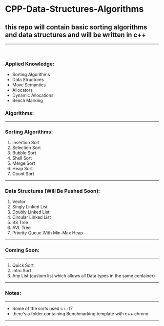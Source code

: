 # CPP-Data-Structures-Algorithms

<h2> this repo will contain basic sorting algorithms and data structures and will be written in c++</h2>
<hr>
<br>
<h3>Applied Knowledge:</h3>
<ul>
  <li>Sorting Algorithms</li>
  <li>Data Structures</li>
  <li>Move Semantics</li>
  <li>Allocators</li>
  <li>Dynamic Allocations</li>
  <li>Bench Marking</li>
</ul>
<h3>Algorithms:</h3>
<hr>
<h3>Sorting Algorithms:</h3>
<ol>
  <li>Insertion Sort</li>
  <li>Selection Sort</li>
  <li>Bubble Sort</li>
  <li>Shell Sort</li>
  <li>Merge Sort</li>
  <li>Heap Sort</li>
  <li>Count Sort</li>
</ol>
<hr>
<h3>Data Structures (Will Be Pushed Soon):</h3>
<ol>
  <li>Vector</li>
  <li>Singly Linked List</li>
  <li>Doubly Linked List</li>
  <li>Circular Linked List</li>
  <li>BS Tree</li>
  <li>AVL Tree</li>
  <li>Priority Queue With Min-Max Heap</li>
</ol>
<hr>
<h3>Coming Soon:</h3>
<hr>
<ol>
  <li>Quick Sort</li>
  <li>Intro Sort</li>
  <li>Any List (custom list which allows all Data types in the same container)</li>
</ol>
<hr>
<h3>Notes:</h3>
<hr>
<ul>
  <li>Some of the sorts used c++17</li>
  <li>there's a folder containing Benchmarking template with c++ chrono</li>
</ul>
<hr>
